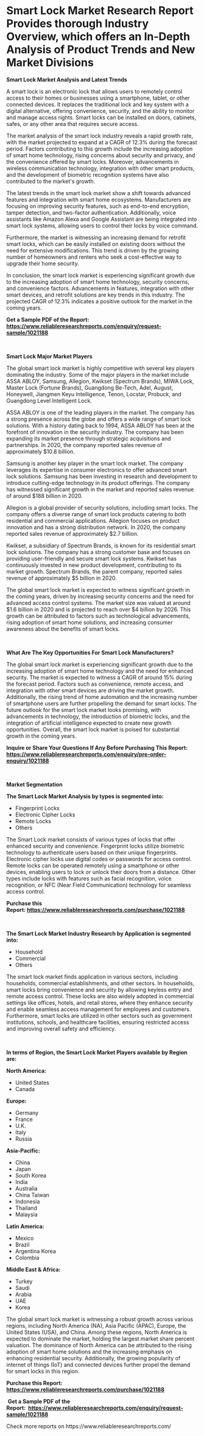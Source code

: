 <p><h1>Smart Lock Market Research Report Provides thorough Industry Overview, which offers an In-Depth Analysis of Product Trends and New Market Divisions</h1></p><p><strong>Smart Lock Market Analysis and Latest Trends</strong></p>
<p><p>A smart lock is an electronic lock that allows users to remotely control access to their homes or businesses using a smartphone, tablet, or other connected devices. It replaces the traditional lock and key system with a digital alternative, offering convenience, security, and the ability to monitor and manage access rights. Smart locks can be installed on doors, cabinets, safes, or any other area that requires secure access.</p><p>The market analysis of the smart lock industry reveals a rapid growth rate, with the market projected to expand at a CAGR of 12.3% during the forecast period. Factors contributing to this growth include the increasing adoption of smart home technology, rising concerns about security and privacy, and the convenience offered by smart locks. Moreover, advancements in wireless communication technology, integration with other smart products, and the development of biometric recognition systems have also contributed to the market's growth.</p><p>The latest trends in the smart lock market show a shift towards advanced features and integration with smart home ecosystems. Manufacturers are focusing on improving security features, such as end-to-end encryption, tamper detection, and two-factor authentication. Additionally, voice assistants like Amazon Alexa and Google Assistant are being integrated into smart lock systems, allowing users to control their locks by voice command.</p><p>Furthermore, the market is witnessing an increasing demand for retrofit smart locks, which can be easily installed on existing doors without the need for extensive modifications. This trend is driven by the growing number of homeowners and renters who seek a cost-effective way to upgrade their home security.</p><p>In conclusion, the smart lock market is experiencing significant growth due to the increasing adoption of smart home technology, security concerns, and convenience factors. Advancements in features, integration with other smart devices, and retrofit solutions are key trends in this industry. The projected CAGR of 12.3% indicates a positive outlook for the market in the coming years.</p></p>
<p><strong>Get a Sample PDF of the Report:&nbsp; <a href="https://www.reliableresearchreports.com/enquiry/request-sample/1021188">https://www.reliableresearchreports.com/enquiry/request-sample/1021188</a></strong></p>
<p>&nbsp;</p>
<p><strong>Smart Lock Major Market Players</strong></p>
<p><p>The global smart lock market is highly competitive with several key players dominating the industry. Some of the major players in the market include ASSA ABLOY, Samsung, Allegion, Kwikset (Spectrum Brands), MIWA Lock, Master Lock (Fortune Brands), Guangdong Be-Tech, Adel, August, Honeywell, Jiangmen Keyu Intelligence, Tenon, Locstar, Probuck, and Guangdong Level Intelligent Lock.</p><p>ASSA ABLOY is one of the leading players in the market. The company has a strong presence across the globe and offers a wide range of smart lock solutions. With a history dating back to 1994, ASSA ABLOY has been at the forefront of innovation in the security industry. The company has been expanding its market presence through strategic acquisitions and partnerships. In 2020, the company reported sales revenue of approximately $10.8 billion.</p><p>Samsung is another key player in the smart lock market. The company leverages its expertise in consumer electronics to offer advanced smart lock solutions. Samsung has been investing in research and development to introduce cutting-edge technology in its product offerings. The company has witnessed significant growth in the market and reported sales revenue of around $188 billion in 2020.</p><p>Allegion is a global provider of security solutions, including smart locks. The company offers a diverse range of smart lock products catering to both residential and commercial applications. Allegion focuses on product innovation and has a strong distribution network. In 2020, the company reported sales revenue of approximately $2.7 billion.</p><p>Kwikset, a subsidiary of Spectrum Brands, is known for its residential smart lock solutions. The company has a strong customer base and focuses on providing user-friendly and secure smart lock systems. Kwikset has continuously invested in new product development, contributing to its market growth. Spectrum Brands, the parent company, reported sales revenue of approximately $5 billion in 2020.</p><p>The global smart lock market is expected to witness significant growth in the coming years, driven by increasing security concerns and the need for advanced access control systems. The market size was valued at around $1.6 billion in 2020 and is projected to reach over $4 billion by 2026. This growth can be attributed to factors such as technological advancements, rising adoption of smart home solutions, and increasing consumer awareness about the benefits of smart locks.</p></p>
<p>&nbsp;</p>
<p><strong>What Are The Key Opportunities For Smart Lock Manufacturers?</strong></p>
<p><p>The global smart lock market is experiencing significant growth due to the increasing adoption of smart home technology and the need for enhanced security. The market is expected to witness a CAGR of around 15% during the forecast period. Factors such as convenience, remote access, and integration with other smart devices are driving the market growth. Additionally, the rising trend of home automation and the increasing number of smartphone users are further propelling the demand for smart locks. The future outlook for the smart lock market looks promising, with advancements in technology, the introduction of biometric locks, and the integration of artificial intelligence expected to create new growth opportunities. Overall, the smart lock market is poised for substantial growth in the coming years.</p></p>
<p><strong>Inquire or Share Your Questions If Any Before Purchasing This Report: <a href="https://www.reliableresearchreports.com/enquiry/pre-order-enquiry/1021188">https://www.reliableresearchreports.com/enquiry/pre-order-enquiry/1021188</a></strong></p>
<p>&nbsp;</p>
<p><strong>Market Segmentation</strong></p>
<p><strong>The Smart Lock Market Analysis by types is segmented into:</strong></p>
<p><ul><li>Fingerprint Locks</li><li>Electronic Cipher Locks</li><li>Remote Locks</li><li>Others</li></ul></p>
<p><p>The Smart Lock market consists of various types of locks that offer enhanced security and convenience. Fingerprint locks utilize biometric technology to authenticate users based on their unique fingerprints. Electronic cipher locks use digital codes or passwords for access control. Remote locks can be operated remotely using a smartphone or other devices, enabling users to lock or unlock their doors from a distance. Other types include locks with features such as facial recognition, voice recognition, or NFC (Near Field Communication) technology for seamless access control.</p></p>
<p><strong>Purchase this Report:&nbsp;<a href="https://www.reliableresearchreports.com/purchase/1021188">https://www.reliableresearchreports.com/purchase/1021188</a></strong></p>
<p>&nbsp;</p>
<p><strong>The Smart Lock Market Industry Research by Application is segmented into:</strong></p>
<p><ul><li>Household</li><li>Commercial</li><li>Others</li></ul></p>
<p><p>The smart lock market finds application in various sectors, including households, commercial establishments, and other sectors. In households, smart locks bring convenience and security by allowing keyless entry and remote access control. These locks are also widely adopted in commercial settings like offices, hotels, and retail stores, where they enhance security and enable seamless access management for employees and customers. Furthermore, smart locks are utilized in other sectors such as government institutions, schools, and healthcare facilities, ensuring restricted access and improving overall safety and efficiency.</p></p>
<p>&nbsp;</p>
<p><strong>In terms of Region, the Smart Lock Market Players available by Region are:</strong></p>
<p>
    <p> <strong> North America: </strong>
        <ul>
            <li>United States</li>
            <li>Canada</li>
        </ul>
        </p> 
    <p> <strong> Europe: </strong>
        <ul>
            <li>Germany</li>
            <li>France</li>
            <li>U.K.</li>
            <li>Italy</li>
            <li>Russia</li>
        </ul>
        </p> 
    <p> <strong> Asia-Pacific: </strong>
        <ul>
            <li>China</li>
            <li>Japan</li>
            <li>South Korea</li>
            <li>India</li>
            <li>Australia</li>
            <li>China Taiwan</li>
            <li>Indonesia</li>
            <li>Thailand</li>
            <li>Malaysia</li>
        </ul>
        </p> 
    <p> <strong> Latin America: </strong>
        <ul>
            <li>Mexico</li>
            <li>Brazil</li>
            <li>Argentina Korea</li>
            <li>Colombia</li>
        </ul>
        </p> 
    <p> <strong> Middle East & Africa: </strong>
        <ul>
            <li>Turkey</li>
            <li>Saudi</li>
            <li>Arabia</li>
            <li>UAE</li>
            <li>Korea</li>
        </ul>
    </p>
    </p>
<p><p>The global smart lock market is witnessing a robust growth across various regions, including North America (NA), Asia Pacific (APAC), Europe, the United States (USA), and China. Among these regions, North America is expected to dominate the market, holding the largest market share percent valuation. The dominance of North America can be attributed to the rising adoption of smart home solutions and the increasing emphasis on enhancing residential security. Additionally, the growing popularity of internet of things (IoT) and connected devices further propel the demand for smart locks in this region.</p></p>
<p><strong>Purchase this Report: <a href="https://www.reliableresearchreports.com/purchase/1021188">https://www.reliableresearchreports.com/purchase/1021188</a></strong></p>
<p>&nbsp;<strong>Get a Sample PDF of the Report:&nbsp;&nbsp;<a href="https://www.reliableresearchreports.com/enquiry/request-sample/1021188">https://www.reliableresearchreports.com/enquiry/request-sample/1021188</a></strong></p>
<p><strong></strong></p>
<p>Check more reports on https://www.reliableresearchreports.com/</p>